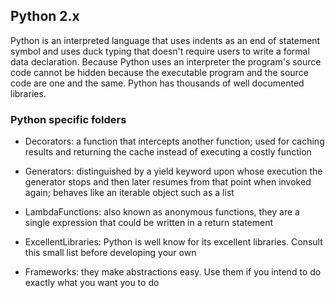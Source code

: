 ## Python 2.x

Python is an interpreted language that uses indents as an end of statement symbol and uses duck typing that
doesn't require users to write a formal data declaration. Because Python uses an interpreter the program's
source code cannot be hidden because the executable program and the source code are one and the same. Python
has thousands of well documented libraries.

### Python specific folders

- Decorators: a function that intercepts another function; used for caching results and returning the cache
instead of executing a costly function

- Generators: distinguished by a yield keyword upon whose execution the generator stops and then later resumes
from that point when invoked again; behaves like an iterable object such as a list

- LambdaFunctions: also known as anonymous functions, they are a single expression that could be written in a
return statement

- ExcellentLibraries: Python is well know for its excellent libraries. Consult this small list before developing your own

- Frameworks: they make abstractions easy. Use them if you intend to do exactly what you want you to do
